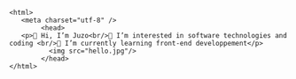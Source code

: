 <!DOCTYPE Html>
    <html>
       <meta charset="utf-8" />
            <head>
       <p>👋 Hi, I’m Juzo<br/>👀 I’m interested in software technologies and coding <br/>🌱 I’m currently learning front-end developpement</p>
              <img src="hello.jpg"/> 
            </head>
    </html>
       
    

<!---
JuzoSp/JuzoSp is a ✨ special ✨ repository because its `README.md` (this file) appears on your GitHub profile.
You can click the Preview link to take a look at your changes.
--->
